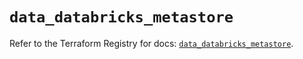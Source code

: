 # `data_databricks_metastore`

Refer to the Terraform Registry for docs: [`data_databricks_metastore`](https://registry.terraform.io/providers/databricks/databricks/1.36.0/docs/data-sources/metastore).
